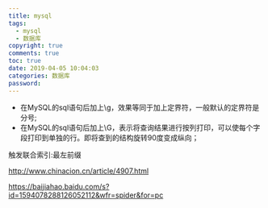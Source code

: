 ```yaml
---
title: mysql
tags:
  - mysql
  - 数据库
copyright: true
comments: true
toc: true
date: 2019-04-05 10:04:03
categories: 数据库
password:
---
```



* 在MySQL的sql语句后加上\g，效果等同于加上定界符，一般默认的定界符是分号;
* 在MySQL的sql语句后加上\G，表示将查询结果进行按列打印，可以使每个字段打印到单独的行。即将查到的结构旋转90度变成纵向；

触发联合索引:最左前缀

http://www.chinacion.cn/article/4907.html

https://baijiahao.baidu.com/s?id=1594078288126052112&wfr=spider&for=pc